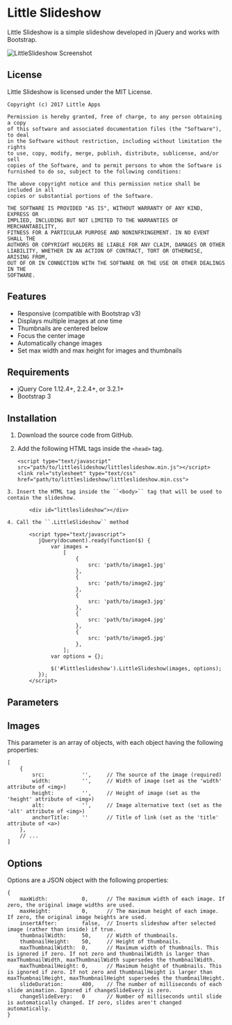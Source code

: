 # Little Slideshow
Little Slideshow is a simple slideshow developed in jQuery and works with Bootstrap.

![LittleSlideshow Screenshot](http://i.imgur.com/ROXq28X.png)

## License ##
Little Slideshow is licensed under the MIT License. 

    Copyright (c) 2017 Little Apps
    
    Permission is hereby granted, free of charge, to any person obtaining a copy
    of this software and associated documentation files (the "Software"), to deal
    in the Software without restriction, including without limitation the rights
    to use, copy, modify, merge, publish, distribute, sublicense, and/or sell
    copies of the Software, and to permit persons to whom the Software is
    furnished to do so, subject to the following conditions:
    
    The above copyright notice and this permission notice shall be included in all
    copies or substantial portions of the Software.
    
    THE SOFTWARE IS PROVIDED "AS IS", WITHOUT WARRANTY OF ANY KIND, EXPRESS OR
    IMPLIED, INCLUDING BUT NOT LIMITED TO THE WARRANTIES OF MERCHANTABILITY,
    FITNESS FOR A PARTICULAR PURPOSE AND NONINFRINGEMENT. IN NO EVENT SHALL THE
    AUTHORS OR COPYRIGHT HOLDERS BE LIABLE FOR ANY CLAIM, DAMAGES OR OTHER
    LIABILITY, WHETHER IN AN ACTION OF CONTRACT, TORT OR OTHERWISE, ARISING FROM,
    OUT OF OR IN CONNECTION WITH THE SOFTWARE OR THE USE OR OTHER DEALINGS IN THE
    SOFTWARE.

## Features ##
 * Responsive (compatible with Bootstrap v3)
 * Displays multiple images at one time
 * Thumbnails are centered below
 * Focus the center image
 * Automatically change images
 * Set max width and max height for images and thumbnails

## Requirements ##
 * jQuery Core 1.12.4+, 2.2.4+, or 3.2.1+
 * Bootstrap 3

## Installation ##
   1. Download the source code from GitHub.
   2. Add the following HTML tags inside the ``<head>`` tag.

          <script type="text/javascript" src="path/to/littleslideshow/littleslideshow.min.js"></script>
          <link rel="stylesheet" type="text/css" href="path/to/littleslideshow/littleslideshow.min.css">
          
    3. Insert the HTML tag inside the ``<body>`` tag that will be used to contain the slideshow.

           <div id="littleslideshow"></div>
           
    4. Call the ``.LittleSlideshow`` method
    
           <script type="text/javascript">
              jQuery(document).ready(function($) {
                  var images =
                      [
                          {
                              src: 'path/to/image1.jpg'
                          },
                          {
                              src: 'path/to/image2.jpg'
                          },
                          {
                              src: 'path/to/image3.jpg'
                          },
                          {
                              src: 'path/to/image4.jpg'
                          },
                          {
                              src: 'path/to/image5.jpg'
                          },
                      ];
                  var options = {};
                  
                  $('#littleslideshow').LittleSlideshow(images, options);
              });
           </script>
           
## Parameters ##
## Images ##
This parameter is an array of objects, with each object having the following properties:

    [
        {
            src:            '',     // The source of the image (required)
            width:          '',     // Width of image (set as the 'width' attribute of <img>)
            height:         '',     // Height of image (set as the 'height' attribute of <img>)
            alt:            '',     // Image alternative text (set as the 'alt' attribute of <img>)
            anchorTitle:    ''      // Title of link (set as the 'title' attribute of <a>)
        },
        // ...
    ]
## Options ##
Options are a JSON object with the following properties:

    {
        maxWidth:           0,      // The maximum width of each image. If zero, the original image widths are used.
        maxHeight:          0,      // The maximum height of each image. If zero, the original image heights are used.
        insertAfter:        false,  // Inserts slideshow after selected image (rather than inside) if true.
        thumbnailWidth:     50,     // Width of thumbnails.
        thumbnailHeight:    50,     // Height of thumbnails.
        maxThumbnailWidth:  0,      // Maximum width of thumbnails. This is ignored if zero. If not zero and thumbnailWidth is larger than maxThumbnailWidth, maxThumbnailWidth supersedes the thumbnailWidth.
        maxThumbnailHeight: 0,      // Maximum height of thumbnails. This is ignored if zero. If not zero and thumbnailHeight is larger than maxThumbnailHeight, maxThumbnailHeight supersedes the thumbnailHeight.
        slideDuration:      400,    // The number of milliseconds of each slide animation. Ignored if changeSlideEvery is zero.
        changeSlideEvery:   0       // Number of milliseconds until slide is automatically changed. If zero, slides aren't changed automatically.
    }
